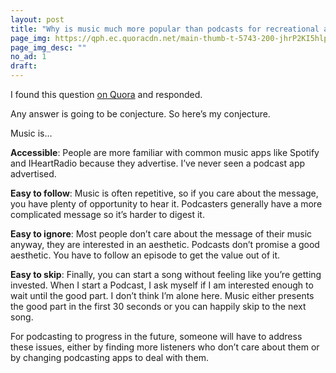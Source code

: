 ```yaml
---
layout: post
title: "Why is music much more popular than podcasts for recreational activities?"
page_img: https://qph.ec.quoracdn.net/main-thumb-t-5743-200-jhrP2KI5hlpR3axOle4eFhybugfgaSUr.jpeg
page_img_desc: ""
no_ad: 1
draft: 
---
```


I found this question <a href="https://www.quora.com/Why-is-music-much-more-popular-than-podcasts-for-recreational-activities">on Quora</a> and responded.

Any answer is going to be conjecture. So here’s my conjecture.

Music is…

<b>Accessible</b>: People are more familiar with common music apps like Spotify and IHeartRadio because they advertise. I’ve never seen a podcast app advertised.

<b>Easy to follow</b>: Music is often repetitive, so if you care about the message, you have plenty of opportunity to hear it. Podcasters generally have a more complicated message so it’s harder to digest it.

<b>Easy to ignore</b>: Most people don’t care about the message of their music anyway, they are interested in an aesthetic. Podcasts don’t promise a good aesthetic. You have to follow an episode to get the value out of it.

<b>Easy to skip</b>: Finally, you can start a song without feeling like you’re getting invested. When I start a Podcast, I ask myself if I am interested enough to wait until the good part. I don’t think I’m alone here. Music either presents the good part in the first 30 seconds or you can happily skip to the next song.

For podcasting to progress in the future, someone will have to address these issues, either by finding more listeners who don’t care about them or by changing podcasting apps to deal with them.

